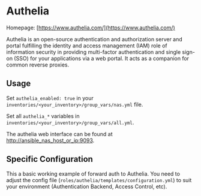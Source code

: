 # Authelia

Homepage: [https://www.authelia.com/](https://www.authelia.com/)

Authelia is an open-source authentication and authorization server and portal fulfilling the identity and access management (IAM) role of information security in providing multi-factor authentication and single sign-on (SSO) for your applications via a web portal. It acts as a companion for common reverse proxies.

## Usage

Set `authelia_enabled: true` in your `inventories/<your_inventory>/group_vars/nas.yml` file.

Set all `authelia_*` variables in `inventories/<your_inventory>/group_vars/all.yml`.

The authelia web interface can be found at [http://ansible_nas_host_or_ip:9093](http://ansible_nas_host_or_ip:9093).

## Specific Configuration

This a basic working example of forward auth to Authelia. You need to adjust the config file (`roles/authelia/templates/configuration.yml`) to suit your environment (Authentication Backend, Access Control, etc).
